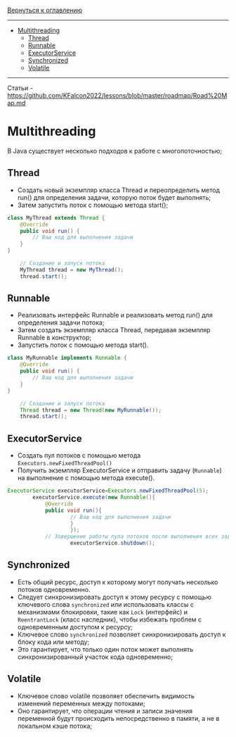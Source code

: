 [Вернуться к оглавлению](https://github.com/engine-it-in/different-level-task/blob/main/README.md)
***
* [Multithreading](#multithreading)
  * [Thread](#thread)
  * [Runnable](#runnable)
  * [ExecutorService](#executorservice)
  * [Synchronized](#synchronized)
  * [Volatile](#volatile)
***

Статьи - https://github.com/KFalcon2022/lessons/blob/master/roadmap/Road%20Map.md

# Multithreading

В Java существует несколько подходов к работе с многопоточностью;

## Thread

* Создать новый экземпляр класса Thread и переопределить метод run() для определения задачи, 
которую поток будет выполнять; 
* Затем запустить поток с помощью метода start();

```java
class MyThread extends Thread {
    @Override
    public void run() {
        // Ваш код для выполнения задачи
    }
}

    // Создание и запуск потока
    MyThread thread = new MyThread();
    thread.start();
```

## Runnable

* Реализовать интерфейс Runnable и реализовать метод run() для определения задачи потока; 
* Затем создать экземпляр класса Thread, передавая экземпляр Runnable в конструктор; 
* Запустить поток с помощью метода start().

```java
class MyRunnable implements Runnable {
    @Override
    public void run() {
        // Ваш код для выполнения задачи
    }
}

    // Создание и запуск потока
    Thread thread = new Thread(new MyRunnable());
    thread.start();
```

## ExecutorService

* Создать пул потоков с помощью метода `Executors.newFixedThreadPool()` 
* Получить экземпляр ExecutorService и отправить задачу (`Runnable`) на выполнение с помощью метода execute().

```java
ExecutorService executorService=Executors.newFixedThreadPool(5);
        executorService.execute(new Runnable(){
            @Override
            public void run(){
                    // Ваш код для выполнения задачи
                    }
                    });
            // Завершение работы пула потоков после выполнения всех задач
                    executorService.shutdown(); 
```

## Synchronized

* Есть общий ресурс, доступ к которому могут получать несколько потоков одновременно. 
* Следует синхронизировать доступ к этому ресурсу с помощью ключевого слова `synchronized` или 
использовать классы с механизмами блокировки, такие как `Lock` (интерфейс) и `ReentrantLock` 
(класс наследник), чтобы избежать проблем с одновременным доступом к ресурсу;
* Ключевое слово `synchronized` позволяет синхронизировать доступ к блоку кода или методу;
* Это гарантирует, что только один поток может выполнять синхронизированный участок кода одновременно;

## Volatile

* Ключевое слово volatile позволяет обеспечить видимость изменений переменных между потоками; 
* Оно гарантирует, что операции чтения и записи значения переменной будут происходить непосредственно 
в памяти, а не в локальном кэше потока;